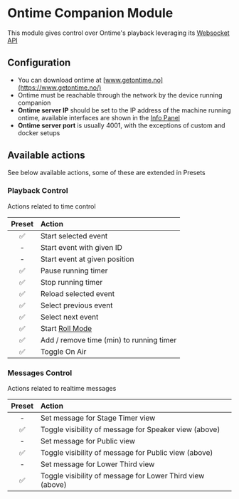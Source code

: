 # Ontime Companion Module

This module gives control over Ontime's playback leveraging
its [Websocket API](https://cpvalente.gitbook.io/ontime/control-and-feedback/websocket-api)

## Configuration

- You can download ontime at [www.getontime.no](https://www.getontime.no/)
- Ontime must be reachable through the network by the device running companion
- __Ontime server IP__ should be set to the IP address of the machine running ontime, available interfaces are
  shown in the [Info Panel](https://cpvalente.gitbook.io/ontime/main-concepts/interface-1/info)
- __Ontime server port__ is usually 4001, with the exceptions of custom and docker setups

## Available actions
See below available actions, some of these are extended in Presets

### Playback Control
Actions related to time control

| Preset | Action                                                                  |
| :---:  | :--------------------                                                   |
| ✅     | Start selected event                                                    |
| -    | Start event with given ID                                               | 
| -    | Start event at given position                                           |
| ✅     | Pause running timer                                                     | 
| ✅     | Stop running timer                                                      | 
| ✅     | Reload selected event                                                   | 
| ✅     | Select previous event                                                   | 
| ✅     | Select next event                                                       | 
| ✅     | Start [Roll Mode](https://cpvalente.gitbook.io/ontime/features/roll)    | 
| ✅     | Add / remove time (min) to running timer                                | 
| ✅     | Toggle On Air                                                           | 

### Messages Control
Actions related to realtime messages

| Preset | Action                                                                  |
| :---:  | :--------------------                                                   |
| -    | Set message for Stage Timer view                                        |
| ✅     | Toggle visibility of message for Speaker view (above)               | 
| -    | Set message for Public view                                             |
| ✅     | Toggle visibility of message for Public view (above)                    | 
| -    | Set message for Lower Third view                                        | 
| ✅     | Toggle visibility of message for Lower Third view (above)               |
